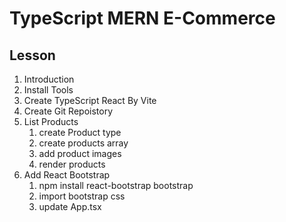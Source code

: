 # TypeScript MERN E-Commerce

## Lesson

1. Introduction
2. Install Tools
3. Create TypeScript React By Vite
4. Create Git Repoistory
5. List Products
   1. create Product type
   2. create products array
   3. add product images
   4. render products
6. Add React Bootstrap
   1. npm install react-bootstrap bootstrap
   2. import bootstrap css
   3. update App.tsx

